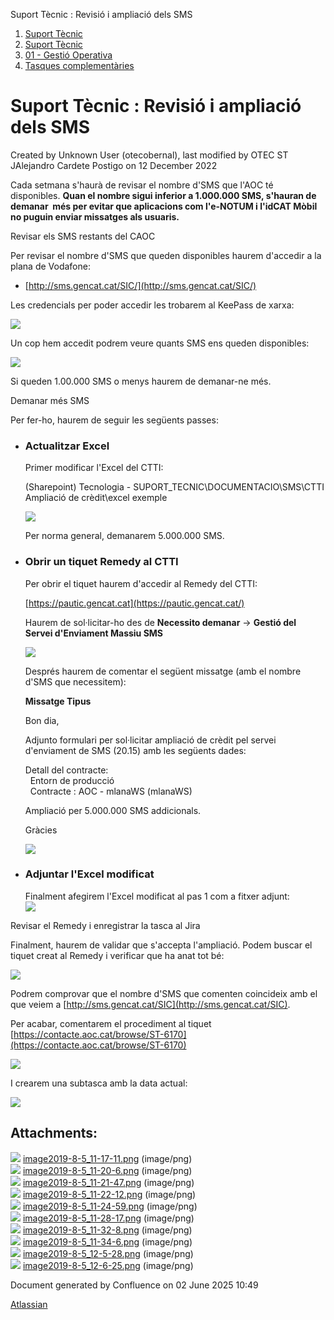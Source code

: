 Suport Tècnic : Revisió i ampliació dels SMS  

1.  [Suport Tècnic](index.md)
2.  [Suport Tècnic](13893782.md)
3.  [01 - Gestió Operativa](26313391.md)
4.  [Tasques complementàries](26313409.md)

Suport Tècnic : Revisió i ampliació dels SMS
============================================

Created by Unknown User (otecobernal), last modified by OTEC ST JAlejandro Cardete Postigo on 12 December 2022

Cada setmana s'haurà de revisar el nombre d'SMS que l'AOC té disponibles. **Quan el nombre sigui inferior a 1.000.000 SMS, s'hauran de demanar  més per evitar que aplicacions com l'e-NOTUM i l'idCAT Mòbil no puguin enviar missatges als usuaris.**

  

Revisar els SMS restants del CAOC

Per revisar el nombre d'SMS que queden disponibles haurem d'accedir a la plana de Vodafone:

*   [http://sms.gencat.cat/SIC/](http://sms.gencat.cat/SIC/)

Les credencials per poder accedir les trobarem al KeePass de xarxa:

![](attachments/26317822/26317850.png)

Un cop hem accedit podrem veure quants SMS ens queden disponibles:

![](attachments/26317822/26317849.png)

Si queden 1.00.000 SMS o menys haurem de demanar-ne més.

Demanar més SMS

  

Per fer-ho, haurem de seguir les següents passes:

*   ### Actualitzar Excel
    
    Primer modificar l'Excel del CTTI:
    
    (Sharepoint) Tecnologia - SUPORT\_TECNIC\\DOCUMENTACIO\\SMS\\CTTI Ampliació de crèdit\\excel exemple
    
    ![](attachments/26317822/26317833.png)
    
      
    
    Per norma general, demanarem 5.000.000 SMS.
    

  

*   ### Obrir un tiquet Remedy al CTTI
    
    Per obrir el tiquet haurem d'accedir al Remedy del CTTI:
    
    [https://pautic.gencat.cat](https://pautic.gencat.cat/)
    
    Haurem de sol·licitar-ho des de **Necessito demanar** → **Gestió del Servei d'Enviament Massiu SMS**
    
    ![](attachments/26317822/26317835.png)
    
      
    Després haurem de comentar el següent missatge (amb el nombre d'SMS que necessitem):
    
    **Missatge Tipus**
    
    Bon dia,
    
    Adjunto formulari per sol·licitar ampliació de crèdit pel servei d'enviament de SMS (20.15) amb les següents dades:
    
    Detall del contracte:  
      Entorn de producció  
      Contracte : AOC - mlanaWS (mlanaWS)
    
    Ampliació per 5.000.000 SMS addicionals.
    
    Gràcies
    
      
    ![](attachments/26317822/26317836.png)
    

  

*   ### Adjuntar l'Excel modificat
    
    Finalment afegirem l'Excel modificat al pas 1 com a fitxer adjunt:  
    ![](attachments/26317822/26317837.png)

Revisar el Remedy i enregistrar la tasca al Jira

Finalment, haurem de validar que s'accepta l'ampliació. Podem buscar el tiquet creat al Remedy i verificar que ha anat tot bé:

![](attachments/26317822/26317838.png)

Podrem comprovar que el nombre d'SMS que comenten coincideix amb el que veiem a [http://sms.gencat.cat/SIC](http://sms.gencat.cat/SIC).

Per acabar, comentarem el procediment al tiquet [https://contacte.aoc.cat/browse/ST-6170](https://contacte.aoc.cat/browse/ST-6170)

![](attachments/26317822/26317840.png)

I crearem una subtasca amb la data actual:

![](attachments/26317822/26317839.png)

Attachments:
------------

![](images/icons/bullet_blue.gif) [image2019-8-5\_11-17-11.png](attachments/26317822/26317833.png) (image/png)  
![](images/icons/bullet_blue.gif) [image2019-8-5\_11-20-6.png](attachments/26317822/26317834.png) (image/png)  
![](images/icons/bullet_blue.gif) [image2019-8-5\_11-21-47.png](attachments/26317822/26317835.png) (image/png)  
![](images/icons/bullet_blue.gif) [image2019-8-5\_11-22-12.png](attachments/26317822/26317836.png) (image/png)  
![](images/icons/bullet_blue.gif) [image2019-8-5\_11-24-59.png](attachments/26317822/26317837.png) (image/png)  
![](images/icons/bullet_blue.gif) [image2019-8-5\_11-28-17.png](attachments/26317822/26317838.png) (image/png)  
![](images/icons/bullet_blue.gif) [image2019-8-5\_11-32-8.png](attachments/26317822/26317839.png) (image/png)  
![](images/icons/bullet_blue.gif) [image2019-8-5\_11-34-6.png](attachments/26317822/26317840.png) (image/png)  
![](images/icons/bullet_blue.gif) [image2019-8-5\_12-5-28.png](attachments/26317822/26317849.png) (image/png)  
![](images/icons/bullet_blue.gif) [image2019-8-5\_12-6-25.png](attachments/26317822/26317850.png) (image/png)  

Document generated by Confluence on 02 June 2025 10:49

[Atlassian](http://www.atlassian.com/)